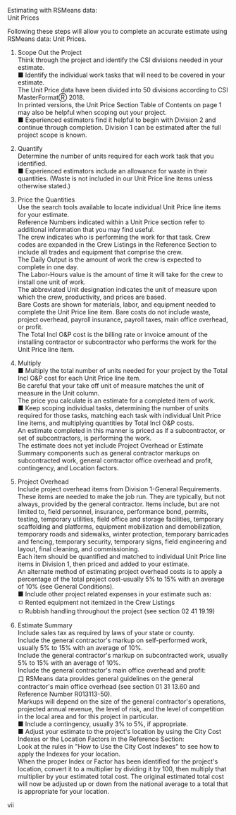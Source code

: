 Estimating with RSMeans data:  
Unit Prices

Following these steps will allow you to complete an accurate estimate using RSMeans data: Unit Prices.

1. Scope Out the Project  
Think through the project and identify the CSI divisions needed in your estimate.  
■ Identify the individual work tasks that will need to be covered in your estimate.  
The Unit Price data have been divided into 50 divisions according to CSI MasterFormatⓇ 2018.  
In printed versions, the Unit Price Section Table of Contents on page 1 may also be helpful when scoping out your project.  
■ Experienced estimators find it helpful to begin with Division 2 and continue through completion. Division 1 can be estimated after the full project scope is known.

2. Quantify  
Determine the number of units required for each work task that you identified.  
■ Experienced estimators include an allowance for waste in their quantities. (Waste is not included in our Unit Price line items unless otherwise stated.)

3. Price the Quantities  
Use the search tools available to locate individual Unit Price line items for your estimate.  
Reference Numbers indicated within a Unit Price section refer to additional information that you may find useful.  
The crew indicates who is performing the work for that task. Crew codes are expanded in the Crew Listings in the Reference Section to include all trades and equipment that comprise the crew.  
The Daily Output is the amount of work the crew is expected to complete in one day.  
The Labor-Hours value is the amount of time it will take for the crew to install one unit of work.  
The abbreviated Unit designation indicates the unit of measure upon which the crew, productivity, and prices are based.  
Bare Costs are shown for materials, labor, and equipment needed to complete the Unit Price line item. Bare costs do not include waste, project overhead, payroll insurance, payroll taxes, main office overhead, or profit.  
The Total Incl O&P cost is the billing rate or invoice amount of the installing contractor or subcontractor who performs the work for the Unit Price line item.

4. Multiply  
■ Multiply the total number of units needed for your project by the Total Incl O&P cost for each Unit Price line item.  
Be careful that your take off unit of measure matches the unit of measure in the Unit column.  
The price you calculate is an estimate for a completed item of work.  
■ Keep scoping individual tasks, determining the number of units required for those tasks, matching each task with individual Unit Price line items, and multiplying quantities by Total Incl O&P costs.  
An estimate completed in this manner is priced as if a subcontractor, or set of subcontractors, is performing the work.  
The estimate does not yet include Project Overhead or Estimate Summary components such as general contractor markups on subcontracted work, general contractor office overhead and profit, contingency, and Location factors.

5. Project Overhead  
Include project overhead items from Division 1-General Requirements.  
These items are needed to make the job run. They are typically, but not always, provided by the general contractor. Items include, but are not limited to, field personnel, insurance, performance bond, permits, testing, temporary utilities, field office and storage facilities, temporary scaffolding and platforms, equipment mobilization and demobilization, temporary roads and sidewalks, winter protection, temporary barricades and fencing, temporary security, temporary signs, field engineering and layout, final cleaning, and commissioning.  
Each item should be quantified and matched to individual Unit Price line items in Division 1, then priced and added to your estimate.  
An alternate method of estimating project overhead costs is to apply a percentage of the total project cost-usually 5% to 15% with an average of 10% (see General Conditions).  
■ Include other project related expenses in your estimate such as:  
ㅁ Rented equipment not itemized in the Crew Listings  
ㅁ Rubbish handling throughout the project (see section 02 41 19.19)

6. Estimate Summary  
Include sales tax as required by laws of your state or county.  
Include the general contractor's markup on self-performed work, usually 5% to 15% with an average of 10%.  
Include the general contractor's markup on subcontracted work, usually 5% to 15% with an average of 10%.  
Include the general contractor's main office overhead and profit:  
口 RSMeans data provides general guidelines on the general contractor's main office overhead (see section 01 31 13.60 and Reference Number R013113-50).  
Markups will depend on the size of the general contractor's operations, projected annual revenue, the level of risk, and the level of competition in the local area and for this project in particular.  
■ Include a contingency, usually 3% to 5%, if appropriate.  
■ Adjust your estimate to the project's location by using the City Cost Indexes or the Location Factors in the Reference Section:  
Look at the rules in "How to Use the City Cost Indexes" to see how to apply the Indexes for your location.  
When the proper Index or Factor has been identified for the project's location, convert it to a multiplier by dividing it by 100, then multiply that multiplier by your estimated total cost. The original estimated total cost will now be adjusted up or down from the national average to a total that is appropriate for your location.

vii